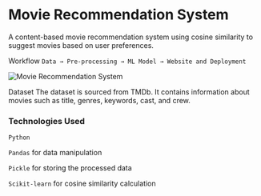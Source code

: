 # Movie Recommendation System
A content-based movie recommendation system using cosine similarity to suggest movies based on user preferences.

Workflow
```Data → Pre-processing → ML Model → Website and Deployment```

![Movie Recommendation System](image.png)

Dataset
The dataset is sourced from TMDb. It contains information about movies such as title, genres, keywords, cast, and crew.

### Technologies Used
```Python```

```Pandas``` for data manipulation

```Pickle``` for storing the processed data

```Scikit-learn``` for cosine similarity calculation
